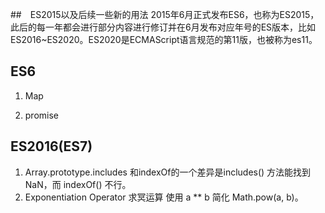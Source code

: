 ##　ES2015以及后续一些新的用法
2015年6月正式发布ES6，也称为ES2015，此后的每一年都会进行部分内容进行修订并在6月发布对应年号的ES版本，比如ES2016~ES2020。ES2020是ECMAScript语言规范的第11版，也被称为es11。

## ES6

1. Map

2. promise


## ES2016(ES7)
1. Array.prototype.includes
和indexOf的一个差异是includes() 方法能找到 NaN，而 indexOf() 不行。
2. Exponentiation Operator 求冥运算
使用 a ** b 简化 Math.pow(a, b)。
